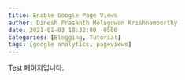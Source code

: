 ```yaml
---
title: Enable Google Page Views
author: Dinesh Prasanth Moluguwan Krishnamoorthy
date: 2021-01-03 18:32:00 -0500
categories: [Blogging, Tutorial]
tags: [google analytics, pageviews]
---
```


Test 페이지입니다.